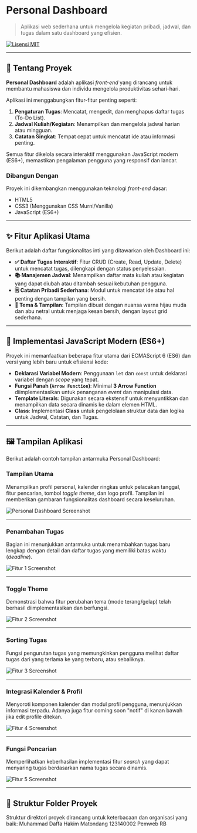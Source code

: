 # Personal Dashboard

> Aplikasi web sederhana untuk mengelola kegiatan pribadi, jadwal, dan tugas dalam satu dashboard yang efisien.

[![Lisensi MIT](https://img.shields.io/badge/License-MIT-green.svg)](https://opensource.org/licenses/MIT)

---

## 🚀 Tentang Proyek

**Personal Dashboard** adalah aplikasi *front-end* yang dirancang untuk membantu mahasiswa dan individu mengelola produktivitas sehari-hari.

Aplikasi ini menggabungkan fitur-fitur penting seperti:
1.  **Pengaturan Tugas**: Mencatat, mengedit, dan menghapus daftar tugas (To-Do List).
2.  **Jadwal Kuliah/Kegiatan**: Menampilkan dan mengelola jadwal harian atau mingguan.
3.  **Catatan Singkat**: Tempat cepat untuk mencatat ide atau informasi penting.

Semua fitur dikelola secara interaktif menggunakan JavaScript modern (ES6+), memastikan pengalaman pengguna yang responsif dan lancar.

### Dibangun Dengan
Proyek ini dikembangkan menggunakan teknologi *front-end* dasar:
* HTML5
* CSS3 (Menggunakan CSS Murni/Vanilla)
* JavaScript (ES6+)

---

## ✨ Fitur Aplikasi Utama

Berikut adalah daftar fungsionalitas inti yang ditawarkan oleh Dashboard ini:

-   **✅ Daftar Tugas Interaktif**: Fitur CRUD (Create, Read, Update, Delete) untuk mencatat tugas, dilengkapi dengan status penyelesaian.
-   **📚 Manajemen Jadwal**: Menampilkan daftar mata kuliah atau kegiatan yang dapat diubah atau ditambah sesuai kebutuhan pengguna.
-   **🗒️ Catatan Pribadi Sederhana**: Modul untuk mencatat ide atau hal penting dengan tampilan yang bersih.
-   **🎨 Tema & Tampilan**: Tampilan dibuat dengan nuansa warna hijau muda dan abu netral untuk menjaga kesan bersih, dengan layout grid sederhana.

---

## 🧠 Implementasi JavaScript Modern (ES6+)

Proyek ini memanfaatkan beberapa fitur utama dari ECMAScript 6 (ES6) dan versi yang lebih baru untuk efisiensi kode:

-   **Deklarasi Variabel Modern**: Penggunaan `let` dan `const` untuk deklarasi variabel dengan *scope* yang tepat.
-   **Fungsi Panah (`Arrow Function`)**: Minimal **3 Arrow Function** diimplementasikan untuk penanganan *event* dan manipulasi data.
-   **Template Literals**: Digunakan secara ekstensif untuk menyuntikkan dan menampilkan data secara dinamis ke dalam elemen HTML.
-   **Class**: Implementasi **Class** untuk pengelolaan struktur data dan logika untuk Jadwal, Catatan, dan Tugas.

---

## 🖼️ Tampilan Aplikasi

Berikut adalah contoh tampilan antarmuka Personal Dashboard:

### Tampilan Utama
Menampilkan profil personal, kalender ringkas untuk pelacakan tanggal, fitur pencarian, tombol *toggle theme*, dan logo profil. Tampilan ini memberikan gambaran fungsionalitas dashboard secara keseluruhan.

![Personal Dashboard Screenshot](./assets/ss1.png)

***

### Penambahan Tugas
Bagian ini menunjukkan antarmuka untuk menambahkan tugas baru lengkap dengan detail dan daftar tugas yang memiliki batas waktu (*deadline*).

![Fitur 1 Screenshot](./assets/ss2.png)

***

### Toggle Theme
Demonstrasi bahwa fitur perubahan tema (mode terang/gelap) telah berhasil diimplementasikan dan berfungsi.

![Fitur 2 Screenshot](./assets/ss3.png)

***

### Sorting Tugas
Fungsi pengurutan tugas yang memungkinkan pengguna melihat daftar tugas dari yang terlama ke yang terbaru, atau sebaliknya.

![Fitur 3 Screenshot](./assets/ss4.png)

***

### Integrasi Kalender & Profil
Menyoroti komponen kalender dan modul profil pengguna, menunjukkan informasi terpadu. Adanya juga fitur coming soon "notif" di kanan bawah jika edit profile ditekan.

![Fitur 4 Screenshot](./assets/ss5.png)

***

### Fungsi Pencarian
Memperlihatkan keberhasilan implementasi fitur *search* yang dapat menyaring tugas berdasarkan nama tugas secara dinamis.

![Fitur 5 Screenshot](./assets/ss6.png)

---

## 📁 Struktur Folder Proyek

Struktur direktori proyek dirancang untuk keterbacaan dan organisasi yang baik:
Muhammad Daffa Hakim Matondang
123140002
Pemweb RB